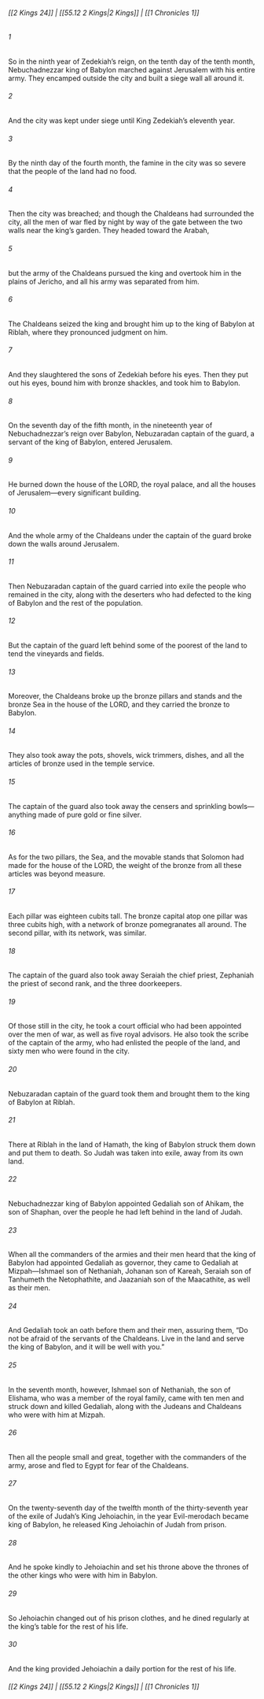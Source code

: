 
###### [[2 Kings 24]] | [[55.12 2 Kings|2 Kings]] | [[1 Chronicles 1]]

###### 1
So in the ninth year of Zedekiah’s reign, on the tenth day of the tenth month, Nebuchadnezzar king of Babylon marched against Jerusalem with his entire army. They encamped outside the city and built a siege wall all around it.
###### 2
And the city was kept under siege until King Zedekiah’s eleventh year.
###### 3
By the ninth day of the fourth month, the famine in the city was so severe that the people of the land had no food.
###### 4
Then the city was breached; and though the Chaldeans had surrounded the city, all the men of war fled by night by way of the gate between the two walls near the king’s garden. They headed toward the Arabah,
###### 5
but the army of the Chaldeans pursued the king and overtook him in the plains of Jericho, and all his army was separated from him.
###### 6
The Chaldeans seized the king and brought him up to the king of Babylon at Riblah, where they pronounced judgment on him.
###### 7
And they slaughtered the sons of Zedekiah before his eyes. Then they put out his eyes, bound him with bronze shackles, and took him to Babylon.
###### 8
On the seventh day of the fifth month, in the nineteenth year of Nebuchadnezzar’s reign over Babylon, Nebuzaradan captain of the guard, a servant of the king of Babylon, entered Jerusalem.
###### 9
He burned down the house of the LORD, the royal palace, and all the houses of Jerusalem—every significant building.
###### 10
And the whole army of the Chaldeans under the captain of the guard broke down the walls around Jerusalem.
###### 11
Then Nebuzaradan captain of the guard carried into exile the people who remained in the city, along with the deserters who had defected to the king of Babylon and the rest of the population.
###### 12
But the captain of the guard left behind some of the poorest of the land to tend the vineyards and fields.
###### 13
Moreover, the Chaldeans broke up the bronze pillars and stands and the bronze Sea in the house of the LORD, and they carried the bronze to Babylon.
###### 14
They also took away the pots, shovels, wick trimmers, dishes, and all the articles of bronze used in the temple service.
###### 15
The captain of the guard also took away the censers and sprinkling bowls—anything made of pure gold or fine silver.
###### 16
As for the two pillars, the Sea, and the movable stands that Solomon had made for the house of the LORD, the weight of the bronze from all these articles was beyond measure.
###### 17
Each pillar was eighteen cubits tall. The bronze capital atop one pillar was three cubits high, with a network of bronze pomegranates all around. The second pillar, with its network, was similar.
###### 18
The captain of the guard also took away Seraiah the chief priest, Zephaniah the priest of second rank, and the three doorkeepers.
###### 19
Of those still in the city, he took a court official who had been appointed over the men of war, as well as five royal advisors. He also took the scribe of the captain of the army, who had enlisted the people of the land, and sixty men who were found in the city.
###### 20
Nebuzaradan captain of the guard took them and brought them to the king of Babylon at Riblah.
###### 21
There at Riblah in the land of Hamath, the king of Babylon struck them down and put them to death. So Judah was taken into exile, away from its own land.
###### 22
Nebuchadnezzar king of Babylon appointed Gedaliah son of Ahikam, the son of Shaphan, over the people he had left behind in the land of Judah.
###### 23
When all the commanders of the armies and their men heard that the king of Babylon had appointed Gedaliah as governor, they came to Gedaliah at Mizpah—Ishmael son of Nethaniah, Johanan son of Kareah, Seraiah son of Tanhumeth the Netophathite, and Jaazaniah son of the Maacathite, as well as their men.
###### 24
And Gedaliah took an oath before them and their men, assuring them, “Do not be afraid of the servants of the Chaldeans. Live in the land and serve the king of Babylon, and it will be well with you.”
###### 25
In the seventh month, however, Ishmael son of Nethaniah, the son of Elishama, who was a member of the royal family, came with ten men and struck down and killed Gedaliah, along with the Judeans and Chaldeans who were with him at Mizpah.
###### 26
Then all the people small and great, together with the commanders of the army, arose and fled to Egypt for fear of the Chaldeans.
###### 27
On the twenty-seventh day of the twelfth month of the thirty-seventh year of the exile of Judah’s King Jehoiachin, in the year Evil-merodach became king of Babylon, he released King Jehoiachin of Judah from prison.
###### 28
And he spoke kindly to Jehoiachin and set his throne above the thrones of the other kings who were with him in Babylon.
###### 29
So Jehoiachin changed out of his prison clothes, and he dined regularly at the king’s table for the rest of his life.
###### 30
And the king provided Jehoiachin a daily portion for the rest of his life.

###### [[2 Kings 24]] | [[55.12 2 Kings|2 Kings]] | [[1 Chronicles 1]]

